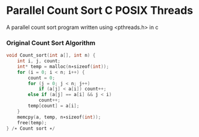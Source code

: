 # Parallel Count Sort C POSIX Threads
A parallel count sort program written using <pthreads.h> in c

### Original Count Sort Algorithm
```c
void Count_sort(int a[], int n) { 
    int i, j, count;
    int* temp = malloc(n∗sizeof(int));
    for (i = 0; i < n; i++) { 
        count = 0; 
        for (j = 0; j < n; j++) 
            if (a[j] < a[i]) count++; 
        else if (a[j] == a[i] && j < i)
            count++;
        temp[count] = a[i]; 
    } 
    memcpy(a, temp, n∗sizeof(int)); 
    free(temp); 
} /∗ Count sort ∗/ 
```
